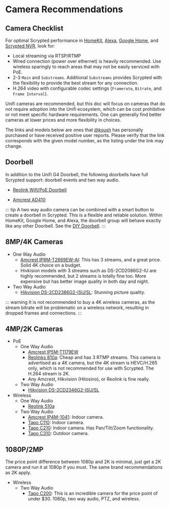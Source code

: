 # Camera Recommendations

## Camera Checklist

For optimal Scrypted performance in [HomeKit](/homekit), [Alexa](/alexa), [Google Home](/google-home), and [Scrypted NVR](/scrypted-nvr/), look for:
  * Local streaming via RTSP/RTMP
  * Wired connection (power over ethernet) is heavily recommended. Use wireless sparingly to reach areas that may not be easily serviced with PoE.
  * 2-3 `Main` and `Substreams`. Additional `Substreams` provides Scrypted with the flexibility to provide the best stream for any connection.
  * H.264 video with configurable codec settings (`Framerate`, `Bitrate`, and `Frame Interval`).

Unifi cameras are recommended, but this doc will focus on cameras that do not require adoption into the Unifi ecosystem, which can be cost prohibitive or not meet specific hardware requirements. One can generally find better cameras at lower prices and more flexibility in choices.

The links and models below are ones that [@koush](https://github.com/koush) has personally purchased or have received positive user reports. Please verify that the link corresponds with the given model number, as the listing under the link may change.

## Doorbell

In addition to the Unifi G4 Doorbell, the following doorbells have full Scrypted support: doorbell events and two way audio.

* [Reolink Wifi/PoE Doorbell](https://www.amazon.com/REOLINK-Doorbell-Detection-Storage-Assistant/dp/B0B7S3JSG7/ref=sr_1_3?hvadid=623182026151&hvdev=c&hvlocphy=9061303&hvnetw=g&hvqmt=e&hvrand=4474805440243407911&hvtargid=kwd-1392011983863&hydadcr=18883_13355422&keywords=reolink+camera+doorbell&qid=1681099620&sr=8-3&ufe=app_do%3Aamzn1.fos.18ed3cb5-28d5-4975-8bc7-93deae8f9840)

* [Amcrest AD410](https://www.amazon.com/Amcrest-Doorbell-Detection-Weatherproof-Wide-Angle/dp/B091KMT9GB/ref=sr_1_1?crid=1Y6SVFORAH6GS&keywords=ad410&qid=1669356288&s=electronics&sprefix=ad410%2Celectronics%2C145&sr=1-1&ufe=app_do%3Aamzn1.fos.18ed3cb5-28d5-4975-8bc7-93deae8f9840)

::: tip
A two way audio camera can be combined with a smart button to create a doorbell in Scrypted. This is a flexible and reliable solution. Within HomeKit, Google Home, and Alexa, the doorbell group will behave exactly like any other Doorbell. See the [DIY Doorbell](https://github.com/koush/scrypted/wiki/Do-It-Yourself-Doorbell).
:::

## 8MP/4K Cameras

  * One Way Audio
    * [Amcrest IP8M-T2669EW-AI](https://www.amazon.com/gp/product/B08CWGJY37/ref=ppx_yo_dt_b_search_asin_title?ie=UTF8&psc=1): This has 3 streams, and a great price. Solid 4K choice on a budget.
    * Hivkision models with 3 streams such as DS-2CD2086G2-IU are highly recommended, but 2 streams is totally fine too. More expensive but has better image quality in both day and night.
  * Two Way Audio
    * [Hikvision DS-2CD2386G2-ISU/SL](https://www.amazon.com/Hikvision-DS-2CD2386G2-ISU-SL-AcuSense-Original/dp/B09JJWYQJ5/ref=sr_1_1_sspa?crid=GV0C06DJSRXA&keywords=DS-2CD2386G2-ISU%2FSL&qid=1689003265&sprefix=ds-2cd2386g2-isu%2Fsl%2Caps%2C192&sr=8-1-spons&ufe=app_do%3Aamzn1.fos.18ed3cb5-28d5-4975-8bc7-93deae8f9840&sp_csd=d2lkZ2V0TmFtZT1zcF9hdGY&psc=1): Stunning picture quality.

::: warning
It is not recommended to buy a 4K wireless cameras, as the stream bitrate will be problematic on a wireless network, resulting in dropped frames and connections.
:::

## 4MP/2K Cameras

  * PoE
    * One Way Audio
      * [Amcrest IP5M-T1179EW](https://www.amazon.com/Amcrest-5-Megapixel-NightVision-Weatherproof-IP5M-T1179EW-28MM/dp/B083G9KT4C/ref=sr_1_2_sspa?crid=3GF8K377TKHYI&keywords=amcrest+4mp&qid=1669361597&sprefix=amcrest+4mp%2Caps%2C156&sr=8-2-spons&sp_csd=d2lkZ2V0TmFtZT1zcF9hdGY&psc=1)
      * [Reolinks 810a](https://www.amazon.com/REOLINK-Detection-Timelapse-Recording-RLC-810A/dp/B07K74GWX5/ref=sr_1_1_sspa?crid=3HM3VPTXYPTQO&keywords=reolink%2B4K%2Bpoe&qid=1689003324&sprefix=reolink%2B4K%2Bpo%2Caps%2C136&sr=8-1-spons&ufe=app_do%3Aamzn1.fos.18ed3cb5-28d5-4975-8bc7-93deae8f9840&sp_csd=d2lkZ2V0TmFtZT1zcF9hdGY&th=1): Cheap and has 3 RTMP streams. This camera is advertised as a 4K camera, but the 4K stream is HEVC/H.265 only, which is not recommended for use with Scrypted. The H.264 stream is 2K.
      * Any Amcrest, Hikvision (Hitosino), or Reolink is fine really.
    * Two Way Audio
      * [Hikvision DS-2CD2346G2-ISU/SL](https://www.amazon.com/HITOSINO-Acusense-Darkfighter-Camera-Built/dp/B092MGTHNS/ref=sr_1_10?crid=1SNGDCXTCUTQ7&keywords=hitosino%2Btwo%2Bway&qid=1669354931&s=electronics&sprefix=hitosino%2Btwo%2Bway%2Celectronics%2C105&sr=1-10&ufe=app_do%3Aamzn1.fos.18ed3cb5-28d5-4975-8bc7-93deae8f9840&th=1)
  * Wireless
    * One Way Audio
      * [Reolink 510a](https://www.amazon.com/Security-Security-2-4-Detection-Waterproof-RLC-510WA/dp/B08PYN7TS2/ref=sr_1_1_sspa?crid=3C6EUD88K8I8S&keywords=reolink+2K+wireless&qid=1689004037&sprefix=reolink+2k+wireles%2Caps%2C129&sr=8-1-spons&ufe=app_do%3Aamzn1.fos.18ed3cb5-28d5-4975-8bc7-93deae8f9840&sp_csd=d2lkZ2V0TmFtZT1zcF9hdGY&psc=1)
    * Two Way Audio
      * [Amcrest IP4M-1041](https://www.amazon.com/Amcrest-UltraHD-Security-4-Megapixel-IP4M-1041W/dp/B095XD17K5/ref=sr_1_1_sspa?crid=27ASRHBUE0BM4&keywords=4mp+amcrest&qid=1669355229&s=electronics&sprefix=4mp+amcrest%2Celectronics%2C107&sr=1-1-spons&ufe=app_do%3Aamzn1.fos.18ed3cb5-28d5-4975-8bc7-93deae8f9840&sp_csd=d2lkZ2V0TmFtZT1zcF9hdGY&psc=1): Indoor camera.
      * [Tapo C110](https://www.amazon.com/smart-indoor-security-camera-tapo/dp/B09YL5G1Y8/ref=sr_1_6?hvadid=570485739804&hvdev=c&hvlocphy=9033320&hvnetw=g&hvqmt=e&hvrand=12813899484270259277&hvtargid=kwd-822050146986&hydadcr=10039_13478011&keywords=tapo%2Bc200&qid=1689003849&sr=8-6&th=1): Indoor camera.
      * [Tapo C210](https://www.amazon.com/indoor-pet-wifi-camera-tapo/dp/B09Y8TLP25/ref=sr_1_2?crid=499XUYK8UKNR&keywords=tapo%2Bc210&qid=1689003913&s=electronics&sprefix=tapo%2Bc210%2Celectronics%2C128&sr=1-2&th=1): Indoor camera. Has Pan/Tilt/Zoom functionality.
      * [Tapo C310](https://www.amazon.com/security-camera-wireless-outdoor-tapo/dp/B08LHG2W7Y/ref=asc_df_B08LHG2W7Y/?tag=hyprod-20&linkCode=df0&hvadid=600153859656&hvpos=&hvnetw=g&hvrand=18132377741092454297&hvpone=&hvptwo=&hvqmt=&hvdev=c&hvdvcmdl=&hvlocint=&hvlocphy=9033320&hvtargid=pla-1129824239938&th=1): Outdoor camera.

## 1080P/2MP

The price point difference between 1080p and 2K is minimal, just get a 2K camera and run it at 1080p if you must. The same brand recommendations as 2K apply.

  * Wireless
    * Two Way Audio
      * [Tapo C200](https://www.amazon.com/dp/B0829KDY9X?psc=1&ref=ppx_yo2ov_dt_b_product_details): This is an incredible camera for the price point of under $30. 1080p, two way audio, PTZ, and wireless.
